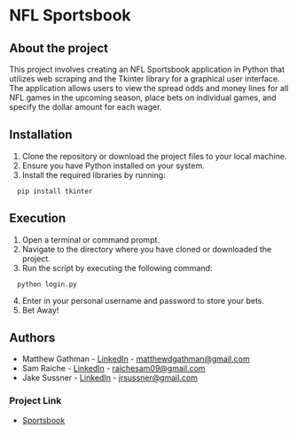# NFL Sportsbook

## About the project

This project involves creating an NFL Sportsbook application in Python that utilizes web scraping and the Tkinter library for a graphical user interface. The application allows users to view the spread odds and money lines for all NFL games in the upcoming season, place bets on individual games, and specify the dollar amount for each wager. 

## Installation

1. Clone the repository or download the project files to your local machine.
2. Ensure you have Python installed on your system.
3. Install the required libraries by running:
``` http
  pip install tkinter
```

## Execution

1. Open a terminal or command prompt.
2. Navigate to the directory where you have cloned or downloaded the project.
3. Run the script by executing the following command:
``` http
  python login.py
```
4. Enter in your personal username and password to store your bets.
5. Bet Away!

## Authors

- Matthew Gathman - [LinkedIn](https://www.linkedin.com/in/matt-gathman/) - matthewdgathman@gmail.com
- Sam Raiche - [LinkedIn](https://www.linkedin.com/in/sam-raiche/) - raichesam09@gmail.com
- Jake Sussner - [LinkedIn](https://www.linkedin.com/in/jake-sussner-1a2683275/) - jrsussner@gmail.com

### Project Link

- [Sportsbook](https://github.com/jrsussner18/Sportsbook)